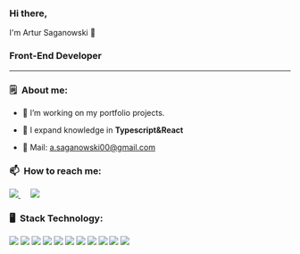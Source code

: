 ### Hi there,
I'm Artur Saganowski 👋 

### Front-End Developer
<hr/>

### 🗒&ensp;About me:

- 🔭 I’m working on my portfolio projects.

- 🌱 I expand knowledge in <strong>Typescript&React</strong>

- 📧 Mail: a.saganowski00@gmail.com

### 📫&ensp;How to reach me: 

  <div align="left">
    <a href="https://www.linkedin.com/in/artur-saganowski-b500aa244/">
      <img src="https://img.shields.io/badge/LinkedIn-0077B5?style=for-the-badge&logo=linkedin&logoColor=white" />
    </a>&emsp;
    <a href="mailto:a.saganowski00@gmail.com" >
      <img src="https://img.shields.io/badge/Gmail-D14836?style=for-the-badge&logo=gmail&logoColor=white" />
    </a>
  </div>

### 🖥&ensp;Stack Technology:

<div align="left">
  <img src="https://img.icons8.com/officel/48/null/react.png"/>
  <img src="https://img.icons8.com/color/48/null/javascript--v1.png" />
  <img src="https://img.icons8.com/color/48/null/typescript.png"/>
  <img src="https://img.icons8.com/color/48/null/redux.png"/>
  <img src="https://img.icons8.com/color/48/null/sass.png"/>
  <img src="https://img.icons8.com/color/48/null/html-5--v1.png"/>
  <img src="https://img.icons8.com/color/48/null/css3.png"/>
  <img src="https://img.icons8.com/color/48/null/git.png"/>
  <img src="https://img.icons8.com/color/48/null/github--v1.png"/>
  <img src="https://img.icons8.com/color/48/null/nodejs.png"/>
  <img src="https://img.icons8.com/color/48/null/visual-studio--v1.png" />
</div>

